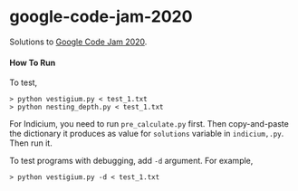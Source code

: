 # google-code-jam-2020
Solutions to [Google Code Jam 2020](https://codingcompetitions.withgoogle.com/codejam/archive/2020).
#### How To Run
To test,
```
> python vestigium.py < test_1.txt
> python nesting_depth.py < test_1.txt
```
For Indicium, you need to run `pre_calculate.py` first. Then copy-and-paste the dictionary it produces as value for `solutions` variable in `indicium,.py`. Then run it.

To test programs with debugging, add `-d` argument. For example,
```
> python vestigium.py -d < test_1.txt
```